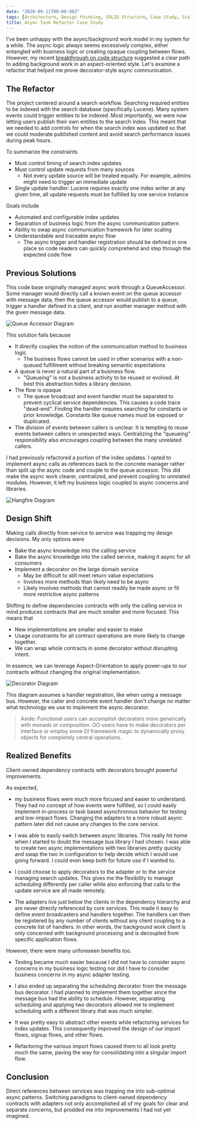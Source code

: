 ```yaml
---
date: "2020-09-11T00:00:00Z"
tags: [Architecture, Design thinking, SOLID Structure, Case Study, Scaling, Decorator, AOP]
title: Async Task Refactor Case Study
---
```


I've been unhappy with the async/background work model in my system for a while. The async logic always seems excessively complex, either entangled with business logic or creating opaque coupling between flows. However, my recent [breakthrough on code structure](../posts/2020-07-10-Synthesizing-Structure.md) suggested a clear path to adding background work in an aspect-oriented style. Let's examine a refactor that helped me prove decorator-style async communication.
<!--more-->

## The Refactor
The project centered around a search workflow. Searching required entities to be indexed with the search database (specifically Lucene). Many system events could trigger entities to be indexed. Most importantly, we were now letting users publish their own entities to the search index. This meant that we needed to add controls for when the search index was updated so that we could moderate published content and avoid search performance issues during peak hours.

To summarize the constraints
- Must control timing of search index updates
- Must control update requests from many sources 
  - Not every update source will be treated equally. For example, admins might need to trigger an immediate update
- Single update handler: Lucene requires exactly one index writer at any given time, all update requests must be fulfilled by one service instance

Goals include
- Automated and configurable index updates
- Separation of business logic from the async communication pattern
- Ability to swap async communication framework for later scaling
- Understandable and traceable async flow 
  - The async trigger and handler registration should be defined in one place so code readers can quickly comprehend and step through the expected code flow

## Previous Solutions

This code base originally managed async work through a QueueAccessor. Some manager would directly call a known event on the queue accessor with message data, then the queue accessor would publish to a queue, trigger a handler defined in a client, and run another manager method with the given message data.

![Queue Accessor Diagram](../../static/post-media/Background-Task-Refactor/QueueAccessor.drawio.svg)

This solution fails because
- It directly couples the notion of the communication method to business logic
  - The business flows cannot be used in other scenarios with a non-queued fulfillment without breaking semantic expectations
- A queue is never a natural part of a business flow. 
  - "Queueing" is not a business activity to be reused or evolved. At best this abstraction hides a library decision.
- The flow is opaque
  - The queue broadcast and event handler must be separated to prevent cyclical service dependencies. This causes a code trace "dead-end". Finding the handler requires searching for constants or prior knowledge. Constants like queue names must be exposed or duplicated.
- The division of events between callers is unclear. It is tempting to reuse events between callers in unexpected ways. Centralizing the "queueing" responsibility also encourages coupling between the many unrelated callers.

I had previously refactored a portion of the index updates. I opted to implement async calls as references back to the concrete manager rather than split up the async code and couple to the queue accessor. This did make the async work clearer, centralized, and prevent coupling to unrelated modules. However, it left my business logic coupled to async concerns and libraries.

![Hangfire Diagram](../../static/post-media/Background-Task-Refactor/Hangfire.drawio.svg)

## Design Shift

Making calls directly from service to service was trapping my design decisions. My only options were
- Bake the async knowledge into the calling service
- Bake the async knowledge into the called service, making it async for all consumers
- Implement a decorator on the large domain service
  -  May be difficult to still meet return value expectations
  -  Involves more methods than likely need to be async
  -  Likely involves methods that cannot readily be made async or fit more restrictive async patterns

Shifting to define dependencies contracts with only the calling service in mind produces contracts that are much smaller and more focused. This means that
- New implementations are smaller and easier to make
- Usage constraints for all contract operations are more likely to change together.
- We can wrap whole contracts in some decorator without disrupting intent.

In essence, we can leverage Aspect-Orientation to apply power-ups to our contracts without changing the original implementation.

![Decorator Diagram](../../static/post-media/Background-Task-Refactor/Decorator.drawio.svg)
<!-- making this diagram makes me realize that the IHandlerRegistration interface belongs to the handler client, but source dependencies are only supposed to point in... How are adapters supposed to consume libraries? It seems silly to abstract every framework from the adapters that are specifically there to bridge the frameworks into the use cases. Nevermind. The adapter is the library that is being extended. It provides the abstraction for the client to consume  -->

This diagram assumes a handler registration, like when using a message bus. However, the caller and concrete event handler don't change no matter what technology we use to implement the async decorator. 

> Aside: Functional users can accomplish decorators more generically with monads or composition. OO users have to make decorators per interface or employ some DI framework magic to dynamically proxy objects for completely central operations.


## Realized Benefits
Client-owned dependency contracts with decorators brought powerful improvements.

As expected,
- my business flows were much more focused and easier to understand. They had no concept of how events were fulfilled, so I could easily implement in-process or task based asynchronous behavior for testing and low-impact flows. Changing the adapters to a more robust async pattern later did not cause any changes to the core service.

- I was able to easily switch between async libraries. This really hit home when I started to doubt the message bus library I had chosen. I was able to create two async implementations with two libraries pretty quickly and swap the two in configuration to help decide which I would use going forward. I could even keep both for future use if I wanted to. 

- I could choose to apply decorators to the adapter or to the service managing search updates. This gives me the flexibility to manage scheduling differently per caller while also enforcing that calls to the update service are all made remotely.

- The adapters live just below the clients in the dependency hierarchy and are never directly referenced by core services. This made it easy to define event broadcasters and handlers together. The handlers can then be registered by any number of clients without any client coupling to a concrete list of handlers. In other words, the background work client is only concerned with background processing and is decoupled from specific application flows.

However, there were many unforeseen benefits too. 

- Testing became much easier because I did not have to consider async concerns in my business logic testing nor did I have to consider business concerns in my async adapter testing.

- I also ended up separating the scheduling decorator from the message bus decorator. I had planned to implement them together since the message bus had the ability to schedule. However, separating scheduling and applying two decorators allowed me to implement scheduling with a different library that was much simpler.

- It was pretty easy to abstract other events while refactoring services for index updates. This consequently improved the design of our import flows, signup flows, and other flows.

- Refactoring the various import flows caused them to all look pretty much the same, paving the way for consolidating into a singular import flow.

## Conclusion

Direct references between services was trapping me into sub-optimal async patterns. Switching paradigms to client-owned dependency contracts with adapters not only accomplished all of my goals for clear and separate concerns, but prodded me into improvements I had not yet imagined.